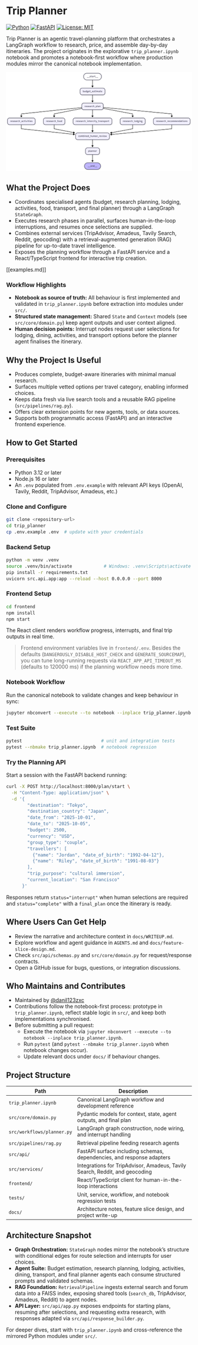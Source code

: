    # Trip Planner

[![Python](https://img.shields.io/badge/Python-3.12%2B-blue.svg)](requirements.txt) [![FastAPI](https://img.shields.io/badge/FastAPI-ready-teal.svg)](src/api/app.py) [![License: MIT](https://img.shields.io/badge/license-MIT-green.svg)](LICENSE)

Trip Planner is an agentic travel-planning platform that orchestrates a LangGraph workflow to research, price, and assemble day-by-day itineraries. The project originates in the explorative `trip_planner.ipynb` notebook and promotes a notebook-first workflow where production modules mirror the canonical notebook implementation.

![Diagram](trip_planner_diagram.png)

## What the Project Does

- Coordinates specialised agents (budget, research planning, lodging, activities, food, transport, and final planner) through a LangGraph `StateGraph`.
- Executes research phases in parallel, surfaces human-in-the-loop interruptions, and resumes once selections are supplied.
- Combines external services (TripAdvisor, Amadeus, Tavily Search, Reddit, geocoding) with a retrieval-augmented generation (RAG) pipeline for up-to-date travel intelligence.
- Exposes the planning workflow through a FastAPI service and a React/TypeScript frontend for interactive trip creation.

[[examples.md]]

### Workflow Highlights

- **Notebook as source of truth:** All behaviour is first implemented and validated in `trip_planner.ipynb` before extraction into modules under `src/`.
- **Structured state management:** Shared `State` and `Context` models (see `src/core/domain.py`) keep agent outputs and user context aligned.
- **Human decision points:** Interrupt nodes request user selections for lodging, dining, activities, and transport options before the planner agent finalises the itinerary.

## Why the Project Is Useful

- Produces complete, budget-aware itineraries with minimal manual research.
- Surfaces multiple vetted options per travel category, enabling informed choices.
- Keeps data fresh via live search tools and a reusable RAG pipeline (`src/pipelines/rag.py`).
- Offers clear extension points for new agents, tools, or data sources.
- Supports both programmatic access (FastAPI) and an interactive frontend experience.

## How to Get Started

### Prerequisites

- Python 3.12 or later
- Node.js 16 or later
- An `.env` populated from `.env.example` with relevant API keys (OpenAI, Tavily, Reddit, TripAdvisor, Amadeus, etc.)

### Clone and Configure

```bash
git clone <repository-url>
cd trip_planner
cp .env.example .env  # update with your credentials
```

### Backend Setup

```bash
python -m venv .venv
source .venv/bin/activate            # Windows: .venv\Scripts\activate
pip install -r requirements.txt
uvicorn src.api.app:app --reload --host 0.0.0.0 --port 8000
```

### Frontend Setup

```bash
cd frontend
npm install
npm start
```

The React client renders workflow progress, interrupts, and final trip outputs in real time.

> Frontend environment variables live in `frontend/.env`. Besides the defaults (`DANGEROUSLY_DISABLE_HOST_CHECK` and `GENERATE_SOURCEMAP`), you can tune long-running requests via `REACT_APP_API_TIMEOUT_MS` (defaults to 120000 ms) if the planning workflow needs more time.

### Notebook Workflow

Run the canonical notebook to validate changes and keep behaviour in sync:

```bash
jupyter nbconvert --execute --to notebook --inplace trip_planner.ipynb
```

### Test Suite

```bash
pytest                              # unit and integration tests
pytest --nbmake trip_planner.ipynb  # notebook regression
```

### Try the Planning API

Start a session with the FastAPI backend running:

```bash
curl -X POST http://localhost:8000/plan/start \
  -H "Content-Type: application/json" \
  -d '{
        "destination": "Tokyo",
        "destination_country": "Japan",
        "date_from": "2025-10-01",
        "date_to": "2025-10-05",
        "budget": 2500,
        "currency": "USD",
        "group_type": "couple",
        "travellers": [
          {"name": "Jordan", "date_of_birth": "1992-04-12"},
          {"name": "Riley", "date_of_birth": "1991-08-03"}
        ],
        "trip_purpose": "cultural immersion",
        "current_location": "San Francisco"
      }'
```

Responses return `status="interrupt"` when human selections are required and `status="complete"` with a `final_plan` once the itinerary is ready.

## Where Users Can Get Help

- Review the narrative and architecture context in `docs/WRITEUP.md`.
- Explore workflow and agent guidance in `AGENTS.md` and `docs/feature-slice-design.md`.
- Check `src/api/schemas.py` and `src/core/domain.py` for request/response contracts.
- Open a GitHub issue for bugs, questions, or integration discussions.

## Who Maintains and Contributes

- Maintained by [@danil123zxc](https://github.com/danil123zxc) 
- Contributions follow the notebook-first process: prototype in `trip_planner.ipynb`, reflect stable logic in `src/`, and keep both implementations synchronised.
- Before submitting a pull request:
  - Execute the notebook via `jupyter nbconvert --execute --to notebook --inplace trip_planner.ipynb`.
  - Run `pytest` (and `pytest --nbmake trip_planner.ipynb` when notebook changes occur).
  - Update relevant docs under `docs/` if behaviour changes.

## Project Structure

| Path | Description |
| --- | --- |
| `trip_planner.ipynb` | Canonical LangGraph workflow and development reference |
| `src/core/domain.py` | Pydantic models for context, state, agent outputs, and final plan |
| `src/workflows/planner.py` | LangGraph graph construction, node wiring, and interrupt handling |
| `src/pipelines/rag.py` | Retrieval pipeline feeding research agents |
| `src/api/` | FastAPI surface including schemas, dependencies, and response adapters |
| `src/services/` | Integrations for TripAdvisor, Amadeus, Tavily Search, Reddit, and geocoding |
| `frontend/` | React/TypeScript client for human-in-the-loop interactions |
| `tests/` | Unit, service, workflow, and notebook regression tests |
| `docs/` | Architecture notes, feature slice design, and project write-up |

## Architecture Snapshot

- **Graph Orchestration:** `StateGraph` nodes mirror the notebook’s structure with conditional edges for route selection and interrupts for user choices.
- **Agent Suite:** Budget estimation, research planning, lodging, activities, dining, transport, and final planner agents each consume structured prompts and validated schemas.
- **RAG Foundation:** `RetrievalPipeline` ingests external search and forum data into a FAISS index, exposing shared tools (`search_db`, TripAdvisor, Amadeus, Reddit) to agent nodes.
- **API Layer:** `src/api/app.py` exposes endpoints for starting plans, resuming after selections, and requesting extra research, with responses adapted via `src/api/response_builder.py`.

For deeper dives, start with `trip_planner.ipynb` and cross-reference the mirrored Python modules under `src/`.
